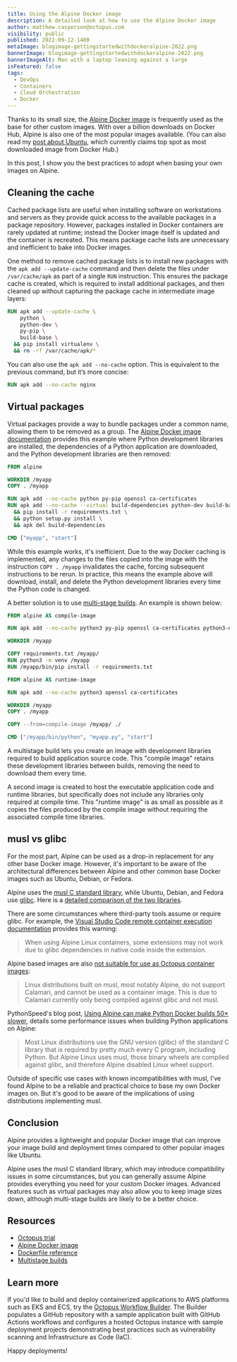 ```yaml
---
title: Using the Alpine Docker image
description: A detailed look at how to use the Alpine Docker image
author: matthew.casperson@octopus.com
visibility: public
published: 2022-09-12-1400
metaImage: blogimage-gettingstartedwithdockeralpine-2022.png
bannerImage: blogimage-gettingstartedwithdockeralpine-2022.png
bannerImageAlt: Man with a laptop leaning against a large 
isFeatured: false
tags: 
  - DevOps
  - Containers
  - Cloud Orchestration
  - Docker
---
```


Thanks to its small size, the [Alpine Docker image](https://hub.docker.com/_/alpine) is frequently used as the base for other custom images. With over a billion downloads on Docker Hub, Alpine is also one of the most popular images available. (You can also read my [post about Ubuntu](https://octopus.com/blog/using-ubuntu-docker-image), which currently claims top spot as most downloaded image from Docker Hub.)


In this post, I show you the best practices to adopt when basing your own images on Alpine.

## Cleaning the cache

Cached package lists are useful when installing software on workstations and servers as they provide quick access to the available packages in a package repository. However, packages installed in Docker containers are rarely updated at runtime; instead the Docker image itself is updated and the container is recreated. This means package cache lists are unnecessary and inefficient to bake into Docker images.

One method to remove cached package lists is to install new packages with the `apk add --update-cache` command and then delete the files under `/var/cache/apk` as part of a single `RUN` instruction. This ensures the package cache is created, which is required to install additional packages, and then cleaned up without capturing the package cache in intermediate image layers:

```dockerfile
RUN apk add --update-cache \
    python \
    python-dev \
    py-pip \
    build-base \
  && pip install virtualenv \
  && rm -rf /var/cache/apk/*
```

You can also use the `apk add --no-cache` option. This is equivalent to the previous command, but it’s more concise:

```dockerfile
RUN apk add --no-cache nginx
```

## Virtual packages

Virtual packages provide a way to bundle packages under a common name, allowing them to be removed as a group. The [Alpine Docker image documentation](https://github.com/alpinelinux/docker-alpine/blob/master/docs/usage.adoc) provides this example where Python development libraries are installed, the dependencies of a Python application are downloaded, and the Python development libraries are then removed:

```dockerfile
FROM alpine

WORKDIR /myapp
COPY . /myapp

RUN apk add --no-cache python py-pip openssl ca-certificates
RUN apk add --no-cache --virtual build-dependencies python-dev build-base wget \
  && pip install -r requirements.txt \
  && python setup.py install \
  && apk del build-dependencies

CMD ["myapp", "start"]
```

While this example works, it's inefficient. Due to the way Docker caching is implemented, any changes to the files copied into the image with the instruction `COPY . /myapp` invalidates the cache, forcing subsequent instructions to be rerun. In practice, this means the example above will download, install, and delete the Python development libraries every time the Python code is changed.

A better solution is to use [multi-stage builds](https://docs.docker.com/develop/develop-images/multistage-build/). An example is shown below:

```dockerfile
FROM alpine AS compile-image

RUN apk add --no-cache python3 py-pip openssl ca-certificates python3-dev build-base wget

WORKDIR /myapp

COPY requirements.txt /myapp/
RUN python3 -m venv /myapp
RUN /myapp/bin/pip install -r requirements.txt

FROM alpine AS runtime-image

RUN apk add --no-cache python3 openssl ca-certificates

WORKDIR /myapp
COPY . /myapp

COPY --from=compile-image /myapp/ ./

CMD ["/myapp/bin/python", "myapp.py", "start"]
```

A multistage build lets you create an image with development libraries required to build application source code. This "compile image" retains these development libraries between builds, removing the need to download them every time.

A second image is created to host the executable application code and runtime libraries, but specifically does not include any libraries only required at compile time. This "runtime image" is as small as possible as it copies the files produced by the compile image without requiring the associated compile time libraries.

## musl vs glibc

For the most part, Alpine can be used as a drop-in replacement for any other base Docker image. However, it's important to be aware of the architectural differences between Alpine and other common base Docker images such as Ubuntu, Debian, or Fedora.

Alpine uses the [musl C standard library](http://musl.libc.org/), while Ubuntu, Debian, and Fedora use [glibc](https://www.gnu.org/software/libc/). Here is a [detailed comparison of the two libraries](http://www.etalabs.net/compare_libcs.html).

There are some circumstances where third-party tools assume or require glibc. For example, the [Visual Studio Code remote container execution documentation](https://code.visualstudio.com/docs/remote/containers) provides this warning:

> When using Alpine Linux containers, some extensions may not work due to glibc dependencies in native code inside the extension.

Alpine based images are also [not suitable for use as Octopus container images](https://octopus.com/docs/projects/steps/execution-containers-for-workers):

> Linux distributions built on musl, most notably Alpine, do not support Calamari, and cannot be used as a container image. This is due to Calamari currently only being compiled against glibc and not musl.

PythonSpeed's blog post, [Using Alpine can make Python Docker builds 50× slower](https://pythonspeed.com/articles/alpine-docker-python/), details some performance issues when building Python applications on Alpine:

> Most Linux distributions use the GNU version (glibc) of the standard C library that is required by pretty much every C program, including Python. But Alpine Linux uses musl, those binary wheels are compiled against glibc, and therefore Alpine disabled Linux wheel support.

Outside of specific use cases with known incompatibilities with musl, I've found Alpine to be a reliable and practical choice to base my own Docker images on. But it's good to be aware of the implications of using distributions implementing musl.

## Conclusion

Alpine provides a lightweight and popular Docker image that can improve your image build and deployment times compared to other popular images like Ubuntu. 

Alpine uses the musl C standard library, which may introduce compatibility issues in some circumstances, but you can generally assume Alpine provides everything you need for your custom Docker images. Advanced features such as virtual packages may also allow you to keep image sizes down, although multi-stage builds are likely to be a better choice.

## Resources

* [Octopus trial](https://octopus.com/start)
* [Alpine Docker image](https://hub.docker.com/_/alpine)
* [Dockerfile reference](https://docs.docker.com/engine/reference/builder/)
* [Multistage builds](https://docs.docker.com/develop/develop-images/multistage-build/)

## Learn more

If you'd like to build and deploy containerized applications to AWS platforms such as EKS and ECS, try the [Octopus Workflow Builder](https://octopusworkflowbuilder.octopus.com/#/). The Builder populates a GitHub repository with a sample application built with GitHub Actions workflows and configures a hosted Octopus instance with sample deployment projects demonstrating best practices such as vulnerability scanning and Infrastructure as Code (IaC). 

Happy deployments! 